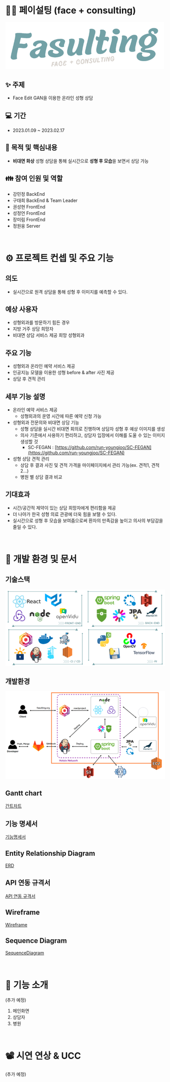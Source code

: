 # 👩🧑 페이설팅 (face + consulting)

<img src="Images/fasulting_logo.png" width="500"/>

## ✨ 주제

- Face Edit GAN을 이용한 온라인 성형 상담

## 💻 기간

- 2023.01.09 ~ 2023.02.17

## 👀 목적 및 핵심내용

- **비대면 화상** 성형 상담을 통해 실시간으로 **성형 후 모습**을 보면서 상담 가능

## 👪 참여 인원 및 역할

- 강민정 BackEnd
- 구태희 BackEnd & Team Leader
- 권성현 FrontEnd
- 성정언 FrontEnd
- 장미림 FrontEnd
- 정원웅 Server

<br />

# ⚙︎ 프로젝트 컨셉 및 주요 기능

## 의도

- 실시간으로 원격 상담을 통해 성형 후 이미지를 예측할 수 있다.

## 예상 사용자

- 성형외과를 방문하기 힘든 경우
- 지방 거주 상담 희망자
- 비대면 상담 서비스 제공 희망 성형외과

## 주요 기능

- 성형외과 온라인 예약 서비스 제공
- 인공지능 모델을 이용한 성형 before & after 사진 제공
- 상담 후 견적 관리

## 세부 기능 설명

- 온라인 예약 서비스 제공
  - 성형외과의 운영 시간에 따른 예약 신청 가능
- 성형외과 전문의와 비대면 상담 기능
  - 성형 상담을 실시간 비대면 회의로 진행하며 상담자 성형 후 예상 이미지를 생성
  - 의사 기준에서 사용하기 편리하고, 상담자 입장에서 이해를 도울 수 있는 이미지 생성할 것
    - SC-FEGAN : [https://github.com/run-youngjoo/SC-FEGAN](https://github.com/run-youngjoo/SC-FEGAN)
- 성형 상담 견적 관리
  - 상담 후 결과 사진 및 견적 가격을 마이페이지에서 관리 가능(ex. 견적1, 견적2…)
  - 병원 별 상담 결과 비교

## 기대효과

- 시간/공간적 제약이 있는 상담 희망자에게 편리함을 제공
- 더 나아가 한국 성형 의료 관광에 더욱 힘을 보탤 수 있다.
- 실시간으로 성형 후 모습을 보여줌으로써 환자의 만족감을 높이고 의사의 부담감을 줄일 수 있다.

<br />

# 📃 개발 환경 및 문서

## 기술스택

![Untitled](Images/stack.PNG)

## 개발환경

![Untitled](Images/develop.PNG)

## Gantt chart

[간트차트](./exec/docs/%EA%B0%84%ED%8A%B8%EC%B0%A8%ED%8A%B8.md)

## 기능 명세서

[기능명세서](./exec/docs/%EA%B8%B0%EB%8A%A5%EB%AA%85%EC%84%B8%EC%84%9C.md)

## Entity Relationship Diagram

[ERD](./exec/docs/ERD.md)

## API 연동 규격서

[API 연동 규격서](./exec/docs/API%EC%97%B0%EB%8F%99%EA%B7%9C%EA%B2%A9%EC%84%9C.md)

## Wireframe

[Wireframe](./exec/docs/Wireframe.md)

## Sequence Diagram

[SequenceDiagram](./exec/docs/seqDiagram.md)

<br />

# 📌 기능 소개

(추가 예정)

1. 메인화면
2. 상담자
3. 병원

<br />

# 📽 시연 연상 & UCC

(추가 예정)

